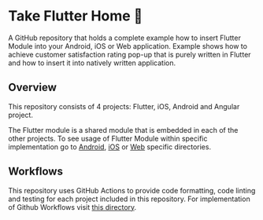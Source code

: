# Take Flutter Home 🧪

A GitHub repository that holds a complete example how to insert Flutter Module into your Android, iOS or Web application.
Example shows how to achieve customer satisfaction rating pop-up that is purely written in Flutter and how to insert it into natively written application.

## Overview

This repository consists of 4 projects: Flutter, iOS, Android and Angular project.

The Flutter module is a shared module that is embedded in each of the other projects. To see usage of Flutter Module within specific implementation go to [Android](https://github.com/VGVentures/take-flutter-home/tree/main/newsfeed_android/README.md), [iOS](https://github.com/VGVentures/take-flutter-home/tree/main/newsfeed_ios/README.md) or [Web](https://github.com/VGVentures/take-flutter-home/tree/main/newsfeed_angular/README.md) specific directories.

## Workflows

This repository uses GitHub Actions to provide code formatting, code linting and testing for each project included in this repository. For implementation of Github Workflows visit [this directory](https://github.com/VGVentures/take-flutter-home/tree/main/.github/workflows).
